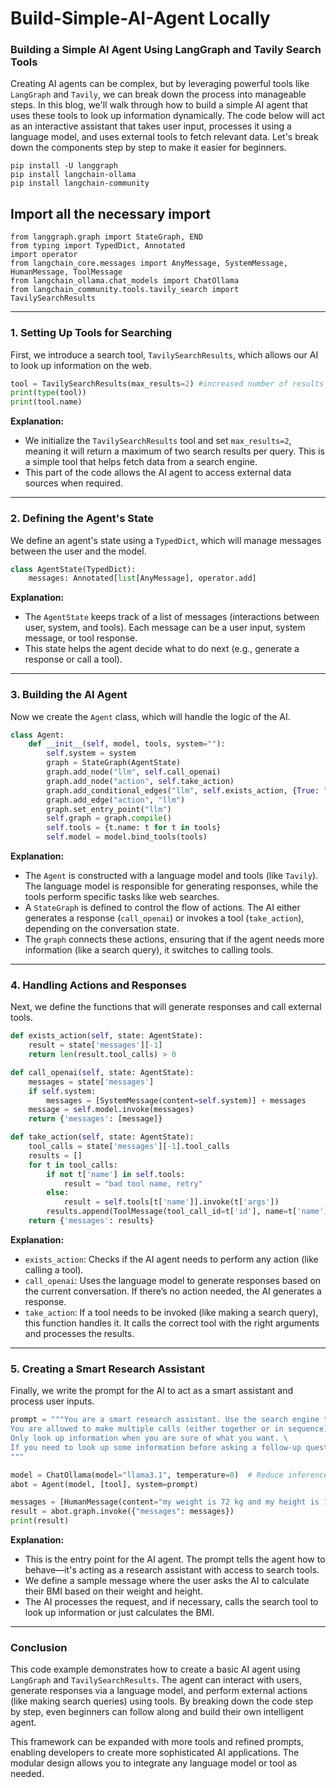 # Build-Simple-AI-Agent Locally

### Building a Simple AI Agent Using LangGraph and Tavily Search Tools

Creating AI agents can be complex, but by leveraging powerful tools like `LangGraph` and `Tavily`, we can break down the process into manageable steps. In this blog, we'll walk through how to build a simple AI agent that uses these tools to look up information dynamically. The code below will act as an interactive assistant that takes user input, processes it using a language model, and uses external tools to fetch relevant data. Let's break down the components step by step to make it easier for beginners.

```
pip install -U langgraph
pip install langchain-ollama
pip install langchain-community
```


## Import all the necessary import
```
from langgraph.graph import StateGraph, END
from typing import TypedDict, Annotated
import operator
from langchain_core.messages import AnyMessage, SystemMessage, HumanMessage, ToolMessage
from langchain_ollama.chat_models import ChatOllama
from langchain_community.tools.tavily_search import TavilySearchResults
```

---

### **1. Setting Up Tools for Searching**

First, we introduce a search tool, `TavilySearchResults`, which allows our AI to look up information on the web.

```python
tool = TavilySearchResults(max_results=2) #increased number of results
print(type(tool))
print(tool.name)
```

**Explanation:**
- We initialize the `TavilySearchResults` tool and set `max_results=2`, meaning it will return a maximum of two search results per query. This is a simple tool that helps fetch data from a search engine.
- This part of the code allows the AI agent to access external data sources when required.

---

### **2. Defining the Agent's State**

We define an agent's state using a `TypedDict`, which will manage messages between the user and the model.

```python
class AgentState(TypedDict):
    messages: Annotated[list[AnyMessage], operator.add]
```

**Explanation:**
- The `AgentState` keeps track of a list of messages (interactions between user, system, and tools). Each message can be a user input, system message, or tool response.
- This state helps the agent decide what to do next (e.g., generate a response or call a tool).

---

### **3. Building the AI Agent**

Now we create the `Agent` class, which will handle the logic of the AI.

```python
class Agent:
    def __init__(self, model, tools, system=""):
        self.system = system
        graph = StateGraph(AgentState)
        graph.add_node("llm", self.call_openai)
        graph.add_node("action", self.take_action)
        graph.add_conditional_edges("llm", self.exists_action, {True: "action", False: END})
        graph.add_edge("action", "llm")
        graph.set_entry_point("llm")
        self.graph = graph.compile()
        self.tools = {t.name: t for t in tools}
        self.model = model.bind_tools(tools)
```

**Explanation:**
- The `Agent` is constructed with a language model and tools (like `Tavily`). The language model is responsible for generating responses, while the tools perform specific tasks like web searches.
- A `StateGraph` is defined to control the flow of actions. The AI either generates a response (`call_openai`) or invokes a tool (`take_action`), depending on the conversation state.
- The `graph` connects these actions, ensuring that if the agent needs more information (like a search query), it switches to calling tools.

---

### **4. Handling Actions and Responses**

Next, we define the functions that will generate responses and call external tools.

```python
def exists_action(self, state: AgentState):
    result = state['messages'][-1]
    return len(result.tool_calls) > 0

def call_openai(self, state: AgentState):
    messages = state['messages']
    if self.system:
        messages = [SystemMessage(content=self.system)] + messages
    message = self.model.invoke(messages)
    return {'messages': [message]}

def take_action(self, state: AgentState):
    tool_calls = state['messages'][-1].tool_calls
    results = []
    for t in tool_calls:
        if not t['name'] in self.tools:
            result = "bad tool name, retry"
        else:
            result = self.tools[t['name']].invoke(t['args'])
        results.append(ToolMessage(tool_call_id=t['id'], name=t['name'], content=str(result)))
    return {'messages': results}
```

**Explanation:**
- `exists_action`: Checks if the AI agent needs to perform any action (like calling a tool).
- `call_openai`: Uses the language model to generate responses based on the current conversation. If there’s no action needed, the AI generates a response.
- `take_action`: If a tool needs to be invoked (like making a search query), this function handles it. It calls the correct tool with the right arguments and processes the results.

---

### **5. Creating a Smart Research Assistant**

Finally, we write the prompt for the AI to act as a smart assistant and process user inputs.

```python
prompt = """You are a smart research assistant. Use the search engine to look up information. \
You are allowed to make multiple calls (either together or in sequence). \
Only look up information when you are sure of what you want. \
If you need to look up some information before asking a follow-up question, you are allowed to do that!
"""

model = ChatOllama(model="llama3.1", temperature=0)  # Reduce inference cost
abot = Agent(model, [tool], system=prompt)

messages = [HumanMessage(content="my weight is 72 kg and my height is 172 and i am an male what is my BMI")]
result = abot.graph.invoke({"messages": messages})
print(result)
```

**Explanation:**
- This is the entry point for the AI agent. The prompt tells the agent how to behave—it's acting as a research assistant with access to search tools.
- We define a sample message where the user asks the AI to calculate their BMI based on their weight and height.
- The AI processes the request, and if necessary, calls the search tool to look up information or just calculates the BMI.

---

### **Conclusion**

This code example demonstrates how to create a basic AI agent using `LangGraph` and `TavilySearchResults`. The agent can interact with users, generate responses via a language model, and perform external actions (like making search queries) using tools. By breaking down the code step by step, even beginners can follow along and build their own intelligent agent.

This framework can be expanded with more tools and refined prompts, enabling developers to create more sophisticated AI applications. The modular design allows you to integrate any language model or tool as needed.
